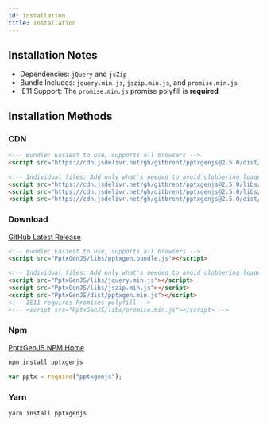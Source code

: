 ```yaml
---
id: installation
title: Installation
---
```


## Installation Notes
* Dependencies: `jQuery` and `jsZip`
* Bundle Includes: `jquery.min.js`, `jszip.min.js`, and `promise.min.js`
* IE11 Support: The `promise.min.js` promise polyfill is **required**

## Installation Methods

### CDN
```html
<!-- Bundle: Easiest to use, supports all browsers -->
<script src="https://cdn.jsdelivr.net/gh/gitbrent/pptxgenjs@2.5.0/dist/pptxgen.bundle.js"></script>

<!-- Individual files: Add only what's needed to avoid clobbering loaded libraries -->
<script src="https://cdn.jsdelivr.net/gh/gitbrent/pptxgenjs@2.5.0/libs/jquery.min.js"></script>
<script src="https://cdn.jsdelivr.net/gh/gitbrent/pptxgenjs@2.5.0/libs/jszip.min.js"></script>
<script src="https://cdn.jsdelivr.net/gh/gitbrent/pptxgenjs@2.5.0/dist/pptxgen.min.js"></script>
```

### Download
[GitHub Latest Release](https://github.com/gitbrent/PptxGenJS/releases/latest)
```html
<!-- Bundle: Easiest to use, supports all browsers -->
<script src="PptxGenJS/libs/pptxgen.bundle.js"></script>

<!-- Individual files: Add only what's needed to avoid clobbering loaded libraries -->
<script src="PptxGenJS/libs/jquery.min.js"></script>
<script src="PptxGenJS/libs/jszip.min.js"></script>
<script src="PptxGenJS/dist/pptxgen.min.js"></script>
<!-- IE11 requires Promises polyfill -->
<!-- <script src="PptxGenJS/libs/promise.min.js"></script> -->
```

### Npm
[PptxGenJS NPM Home](https://www.npmjs.com/package/pptxgenjs)
```javascript
npm install pptxgenjs

var pptx = require("pptxgenjs");
```

### Yarn
```ksh
yarn install pptxgenjs
```
